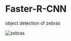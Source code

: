 
# Faster-R-CNN
object detection of zebras

![zebras](https://user-images.githubusercontent.com/70372577/130379536-ee358311-9abf-4d54-b917-5e510f6b25a3.jpg)
